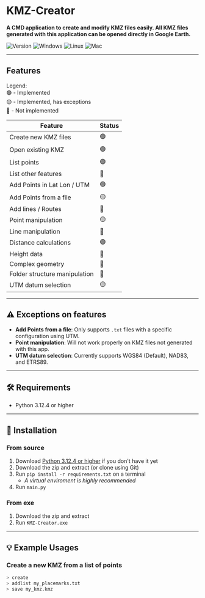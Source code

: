 # KMZ-Creator
**A CMD application to create and modify KMZ files easily. All KMZ files generated with this application can be opened directly in Google Earth.**

![Version](https://img.shields.io/badge/Version-1.0-blue)
![Windows](https://img.shields.io/badge/Windows-COMPATIBLE-brightgreen) 
![Linux](https://img.shields.io/badge/Linux-UNTESTED-yellow) 
![Mac](https://img.shields.io/badge/MAC-INCOMPATIBLE-red) 


---

## Features
Legend:  
🟢 - Implemented  
🟡 - Implemented, has exceptions  
🔴 - Not implemented

| **Feature**                     | **Status** |
|---------------------------------|-----------|
| Create new KMZ files             | 🟢        |
| Open existing KMZ                | 🟢        |
| List points                      | 🟢        |
| List other features              | 🔴        |
| Add Points in Lat Lon / UTM      | 🟢        |
| Add Points from a file           | 🟡        |
| Add lines / Routes               | 🔴        |
| Point manipulation               | 🟡        |
| Line manipulation                | 🔴        |
| Distance calculations            | 🟢        |
| Height data                      | 🔴        |
| Complex geometry                 | 🔴        |
| Folder structure manipulation    | 🔴        |
| UTM datum selection              | 🟡        |

---

## ⚠️ Exceptions on features
- **Add Points from a file**: Only supports `.txt` files with a specific configuration using UTM.  
- **Point manipulation**: Will not work properly on KMZ files not generated with this app.  
- **UTM datum selection**: Currently supports WGS84 (Default), NAD83, and ETRS89.  

---

## 🛠 Requirements
- Python 3.12.4 or higher  


---

## 💾 Installation

### From source
1. Download [Python 3.12.4 or higher](https://www.python.org/) if you don't have it yet
2. Download the zip and extract (or clone using Git)  
3. Run `pip install -r requirements.txt` on a terminal 
    - *A virtual enviroment is highly recommended*
4. Run `main.py`  

### From exe
1. Download the zip and extract  
2. Run `KMZ-Creator.exe`  

---

## 💡 Example Usages

### Create a new KMZ from a list of points
```bash
> create
> addlist my_placemarks.txt
> save my_kmz.kmz
```
